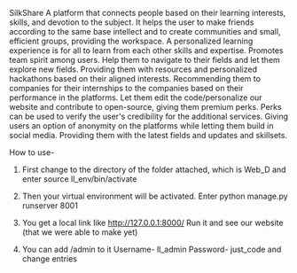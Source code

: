 SilkShare
A platform that connects people based on their learning interests, skills, and devotion to the subject.
It helps the user to make friends according to the same base intellect and to create communities and small, efficient groups, providing the workspace.
A personalized learning experience is for all to learn from each other skills and expertise. 
Promotes team spirit among users. 
Help them to navigate to their fields and let them explore new fields.
Providing them with resources and personalized hackathons based on their aligned interests.
Recommending them to companies for their internships to the companies based on their performance in the platforms.
Let them edit the code/personalize our website and contribute to open-source, giving them premium perks.
Perks can be used to verify the user's credibility for the additional services.
Giving users an option of anonymity on the platforms while letting them build in social media.
Providing them with the latest fields and updates and skillsets.

How to use-
1) First change to the directory of the folder attached, which is Web_D and enter
   source ll_env/bin/activate

2) Then your virtual environment will be activated. Enter
   python manage.py runserver 8001

3) You get a local link like
   http://127.0.0.1:8000/
   Run it and see our website (that we were able to make yet)

4) You can add /admin to it
   Username- ll_admin
   Password- just_code
   and change entries
   
